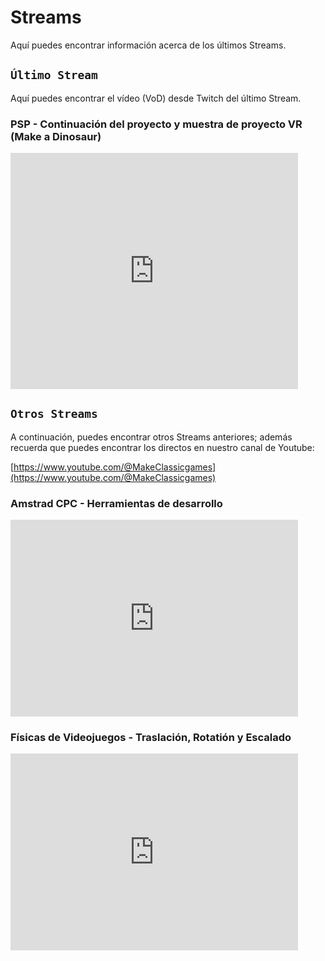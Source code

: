 # Streams

Aquí puedes encontrar información acerca de los últimos Streams.

## ```Último Stream```

Aquí puedes encontrar el vídeo (VoD) desde Twitch del último Stream.

### PSP - Continuación del proyecto y muestra de proyecto VR (Make a Dinosaur)
<iframe src="https://player.twitch.tv/?video=2600083637&parent=makeclassicgames.dev" frameborder="0" allowfullscreen="true" scrolling="no" height="378" width="460"></iframe>

<p></p>

## ```Otros Streams```

A continuación, puedes encontrar otros Streams anteriores; además recuerda que puedes encontrar los directos en nuestro canal de Youtube:

[https://www.youtube.com/@MakeClassicgames](https://www.youtube.com/@MakeClassicgames)

<p></p>

### Amstrad CPC - Herramientas de desarrollo

<iframe width="460" height="315" src="https://www.youtube.com/embed/6kLAD4Gqzik?si=5oRwrIXzdFxU0Zfq" title="YouTube video player" frameborder="0" allow="accelerometer; autoplay; clipboard-write; encrypted-media; gyroscope; picture-in-picture; web-share" referrerpolicy="strict-origin-when-cross-origin" allowfullscreen></iframe>



### Físicas de Videojuegos - Traslación, Rotatión y Escalado

<iframe width="460" height="315" src="https://www.youtube.com/embed/CwGaPbKr5KM?si=TZzervqBrQdZvBBc" title="YouTube video player" frameborder="0" allow="accelerometer; autoplay; clipboard-write; encrypted-media; gyroscope; picture-in-picture; web-share" referrerpolicy="strict-origin-when-cross-origin" allowfullscreen></iframe>

